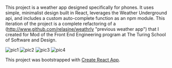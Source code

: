 This project is a weather app designed specifically for phones. It uses simple, minimalist design built in React, leverages the Weather Underground api, and includes a custom auto-complete function as an npm module. This iteration of the project is a complete refactoring of a (http://www.github.com/relasine/weathrly "previous weather app") that I created for Mod of the Front End Engineering program at The Turing School of Software and Design.

![pic1](https://user-images.githubusercontent.com/29719272/45781182-87e77800-bc1c-11e8-895d-c4acfab22529.png)
![pic2](https://user-images.githubusercontent.com/29719272/45781188-8fa71c80-bc1c-11e8-8432-9558fdf93de4.png)
![pic3](https://user-images.githubusercontent.com/29719272/45781200-96359400-bc1c-11e8-98f1-3c014a045285.png)
![pic4](https://user-images.githubusercontent.com/29719272/45781213-9897ee00-bc1c-11e8-81aa-cf43001b7aa5.png)

This project was bootstrapped with [Create React App](https://github.com/facebookincubator/create-react-app).
